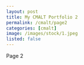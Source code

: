 ```yaml
---
layout: post
title: My CMALT Portfolio 2
permalink: /cmalt/page2
categories: [cmalt]
image: /images/stock/1.jpeg
listed: false
---
```


Page 2